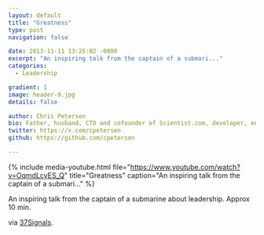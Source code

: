 ```yaml
---
layout: default
title: "Greatness"
type: post
navigation: false

date: 2013-11-11 13:25:02 -0800
excerpt: "An inspiring talk from the captain of a submari..."
categories:
  - Leadership

gradient: 1
image: header-9.jpg
details: false

author: Chris Petersen
bio: Father, husband, CTO and cofounder of Scientist.com, developer, entrepreneur and technologist.
twitter: https://x.com/cpetersen
github: https://github.com/cpetersen

---
```


{% include media-youtube.html file="https://www.youtube.com/watch?v=OqmdLcyES_Q" title="Greatness" caption="An inspiring talk from the captain of a submari..." %}

An inspiring talk from the captain of a submarine about leadership. Approx 10 min. 

 via  [37Signals](http://37signals.com/svn/posts/3659-great-speech-on-the-need-for-a-rockstar-environment). 

 
